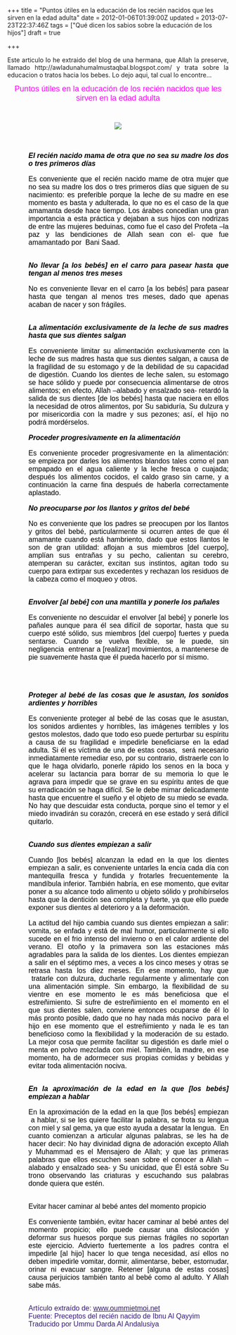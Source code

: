 +++
title = "Puntos útiles en la educación de los recién nacidos que les sirven en la edad adulta"
date = 2012-01-06T01:39:00Z
updated = 2013-07-23T22:37:46Z
tags = ["Qué dicen los sabios sobre la educación de los hijos"]
draft = true

+++

<div dir="ltr" style="text-align: left;" trbidi="on"><div class="MsoNormal" style="margin: 0cm 0cm 10pt; text-align: justify;">Este articulo lo he extraido del blog de una hermana, que Allah la preserve, llamado http://awladunahumalmustaqbal.blogspot.com/ y trata sobre la educacion o tratos hacia los bebes. Lo dejo aqui, tal cual lo encontre...</div><div class="MsoNormal" style="margin: 0cm 0cm 10pt; text-align: center;"><span style="color: magenta; font-family: &quot;Trebuchet MS&quot;,sans-serif; font-size: large;">Puntos útiles en la educación de los recién nacidos que les sirven en la edad adulta</span></div><div class="MsoNormal" style="margin: 0cm 0cm 10pt; text-align: justify;"></div><div class="MsoNormal" style="margin: 0cm 0cm 10pt; text-align: justify;"><br /></div><div class="separator" style="clear: both; text-align: center;"><a href="http://4.bp.blogspot.com/_j-W6C7ZwcVc/TKNmPQRX03I/AAAAAAAAAWM/0fGS5Yd5524/s1600/recien+nacido.bmp" imageanchor="1" style="margin-left: 1em; margin-right: 1em;"><img border="0" src="http://4.bp.blogspot.com/_j-W6C7ZwcVc/TKNmPQRX03I/AAAAAAAAAWM/0fGS5Yd5524/s1600/recien+nacido.bmp" px="true" /></a></div><div class="separator" style="clear: both; text-align: center;"><br /></div><div class="separator" style="clear: both; text-align: center;"><b><i><br /></i></b></div><div class="separator" style="clear: both; color: black; text-align: center;"><b><i><br /></i></b></div><div class="MsoListParagraphCxSpFirst" style="color: black; margin: 0cm 0cm 0pt 36pt; text-align: justify;"><b><i><span style="font-family: &quot;Trebuchet MS&quot;,sans-serif; font-size: medium;">El recién nacido mama de otra que no sea su madre los dos o tres primeros días</span></i></b></div><div class="MsoListParagraphCxSpMiddle" style="color: black; margin: 0cm 0cm 0pt 36pt; text-align: justify;"><br /></div><div class="MsoListParagraphCxSpMiddle" style="color: black; margin: 0cm 0cm 0pt 36pt; text-align: justify;"><span style="font-family: &quot;Trebuchet MS&quot;,sans-serif; font-size: medium;">Es conveniente que el recién nacido mame de otra mujer que no sea su madre los dos o tres primeros días que siguen de su nacimiento: es preferible porque la leche de su madre en ese momento es basta y adulterada, lo que no es el caso de la que amamanta desde hace tiempo. Los árabes concedían una gran importancia a esta práctica y dejaban a sus hijos con nodrizas de entre las mujeres beduinas, como fue el caso del Profeta –la paz y las bendiciones de Allah sean con el- que fue amamantado por &nbsp;Bani Saad.</span></div><div class="MsoListParagraphCxSpMiddle" style="color: black; margin: 0cm 0cm 0pt 36pt; text-align: justify;"><br /></div><div class="MsoListParagraphCxSpMiddle" style="color: black; margin: 0cm 0cm 0pt 36pt; text-align: justify;"><br /></div><div class="MsoListParagraphCxSpMiddle" style="color: black; margin: 0cm 0cm 0pt 36pt; text-align: justify;"><i><b><span style="font-family: &quot;Trebuchet MS&quot;,sans-serif; font-size: medium;">No llevar [a los bebés] en el carro para pasear hasta que tengan al menos tres meses</span></b></i></div><div class="MsoListParagraphCxSpMiddle" style="color: black; margin: 0cm 0cm 0pt 36pt; text-align: justify;"><br /></div><div class="MsoListParagraphCxSpMiddle" style="color: black; margin: 0cm 0cm 0pt 36pt; text-align: justify;"><span style="font-family: &quot;Trebuchet MS&quot;,sans-serif; font-size: medium;">No es conveniente llevar en el carro [a los bebés] para pasear hasta que tengan al menos tres meses, dado que apenas acaban de nacer y son frágiles.</span></div><div class="MsoListParagraphCxSpMiddle" style="color: black; margin: 0cm 0cm 0pt 36pt; text-align: justify;"><br /></div><div class="MsoListParagraphCxSpMiddle" style="color: black; margin: 0cm 0cm 0pt 36pt; text-align: justify;"><b><i><br /></i></b></div><div class="MsoListParagraphCxSpMiddle" style="color: black; margin: 0cm 0cm 0pt 36pt; text-align: justify;"><b><i><span style="font-family: &quot;Trebuchet MS&quot;,sans-serif; font-size: medium;">La alimentación exclusivamente de la leche de sus madres hasta que sus dientes salgan</span></i></b></div><div class="MsoListParagraphCxSpMiddle" style="color: black; margin: 0cm 0cm 0pt 36pt; text-align: justify;"><br /></div><div class="MsoListParagraphCxSpMiddle" style="color: black; margin: 0cm 0cm 0pt 36pt; text-align: justify;"><span style="font-family: &quot;Trebuchet MS&quot;,sans-serif; font-size: medium;">Es conveniente limitar su alimentación exclusivamente con la leche de sus madres hasta que sus dientes salgan, a causa de la fragilidad de su estomago y de la debilidad de su capacidad de digestión. Cuando los dientes de leche salen, su estomago se hace sólido y puede por consecuencia alimentarse de otros alimentos; en efecto, Allah –alabado y ensalzado sea- retardó la salida de sus dientes [de los bebés] hasta que naciera en ellos la necesidad de otros alimentos, por Su sabiduría, Su dulzura y por misericordia con la madre y sus pezones; así, el hijo no podrá mordérselos.</span></div><div class="MsoListParagraphCxSpMiddle" style="color: black; margin: 0cm 0cm 0pt 36pt; text-align: justify;"></div><div class="MsoListParagraphCxSpMiddle" style="color: black; margin: 0cm 0cm 0pt 36pt; text-align: justify;"><b><i><br /></i></b></div><div class="MsoListParagraphCxSpMiddle" style="color: black; margin: 0cm 0cm 0pt 36pt; text-align: justify;"></div><div class="MsoListParagraphCxSpMiddle" style="color: black; margin: 0cm 0cm 0pt 36pt; text-align: justify;"><b><i><span style="font-family: &quot;Trebuchet MS&quot;,sans-serif; font-size: medium;">Proceder progresivamente en la alimentación</span></i></b></div><div class="MsoListParagraphCxSpMiddle" style="color: black; margin: 0cm 0cm 0pt 36pt; text-align: justify;"><br /></div><div class="MsoListParagraphCxSpMiddle" style="color: black; margin: 0cm 0cm 0pt 36pt; text-align: justify;"><span style="font-family: &quot;Trebuchet MS&quot;,sans-serif; font-size: medium;">Es conveniente proceder progresivamente en la alimentación: se empieza por darles los alimentos blandos tales como el pan empapado en el agua caliente y la leche fresca o cuajada; después los alimentos cocidos, el caldo graso sin carne, y a continuación la carne fina después de haberla correctamente aplastado.</span></div><div class="MsoListParagraphCxSpMiddle" style="color: black; margin: 0cm 0cm 0pt 36pt; text-align: justify;"><br /></div><div class="MsoListParagraphCxSpMiddle" style="color: black; margin: 0cm 0cm 0pt 36pt; text-align: justify;"><i></i></div><div class="MsoListParagraphCxSpMiddle" style="color: black; margin: 0cm 0cm 0pt 36pt; text-align: justify;"><i><b></b></i></div><div class="MsoListParagraphCxSpMiddle" style="color: black; margin: 0cm 0cm 0pt 36pt; text-align: justify;"></div><div class="MsoListParagraphCxSpMiddle" style="color: black; margin: 0cm 0cm 0pt 36pt; text-align: justify;"><i><b><span style="font-family: &quot;Trebuchet MS&quot;,sans-serif; font-size: medium;">No preocuparse por los llantos y gritos del bebé</span></b></i></div><div class="MsoListParagraphCxSpMiddle" style="color: black; margin: 0cm 0cm 0pt 36pt; text-align: justify;"><br /></div><div class="MsoListParagraphCxSpMiddle" style="color: black; margin: 0cm 0cm 0pt 36pt; text-align: justify;"><span style="font-family: &quot;Trebuchet MS&quot;,sans-serif; font-size: medium;">No es conveniente que los padres se preocupen por los llantos y gritos del bebé, particularmente si ocurren antes de que él amamante cuando está hambriento, dado que estos llantos le son de gran utilidad: aflojan a sus miembros [del cuerpo], amplían sus entrañas y su pecho, calientan su cerebro, atemperan su carácter, excitan sus instintos, agitan todo su cuerpo para extirpar sus excedentes y rechazan los residuos de la cabeza como el moqueo y otros.</span></div><div class="MsoListParagraphCxSpMiddle" style="color: black; margin: 0cm 0cm 0pt 36pt; text-align: justify;"><br /></div><div class="MsoListParagraphCxSpMiddle" style="color: black; margin: 0cm 0cm 0pt 36pt; text-align: justify;"><i><b><br /></b></i></div><div class="MsoListParagraphCxSpMiddle" style="color: black; margin: 0cm 0cm 0pt 36pt; text-align: justify;"><i><b><span style="font-family: &quot;Trebuchet MS&quot;,sans-serif; font-size: medium;">Envolver [al bebé] con una mantilla y ponerle los pañales</span></b></i></div><div class="MsoListParagraphCxSpMiddle" style="color: black; margin: 0cm 0cm 0pt 36pt; text-align: justify;"><br /></div><div class="MsoListParagraphCxSpMiddle" style="color: black; margin: 0cm 0cm 0pt 36pt; text-align: justify;"><span style="font-family: &quot;Trebuchet MS&quot;,sans-serif; font-size: medium;">Es conveniente no descuidar el envolver [al bebé] y ponerle los pañales aunque para él sea difícil de soportar, hasta que su cuerpo esté sólido, sus miembros [del cuerpo] fuertes y pueda sentarse. Cuando se vuelva flexible, se le puede, sin negligencia&nbsp; entrenar a [realizar] movimientos, a mantenerse de pie suavemente hasta que él pueda hacerlo por sí mismo.</span></div><div class="MsoListParagraphCxSpMiddle" style="color: black; margin: 0cm 0cm 0pt 36pt; text-align: justify;"><br /></div><a href="http://www.blogger.com/blogger.g?blogID=3018216098132726111" name="more" style="color: black;"></a><br /><div class="MsoListParagraphCxSpMiddle" style="color: black; margin: 0cm 0cm 0pt 36pt; text-align: justify;"><br /></div><span style="background-color: white; color: black; font-family: Trebuchet MS; font-size: medium;"></span><b><i></i></b> <br /><div class="MsoListParagraphCxSpMiddle" style="color: black; margin: 0cm 0cm 0pt 36pt; text-align: justify;"><b><i><span style="font-family: &quot;Trebuchet MS&quot;,sans-serif; font-size: medium;">Proteger al bebé de las cosas que le asustan, los sonidos ardientes y horribles</span></i></b></div><div class="MsoListParagraphCxSpMiddle" style="color: black; margin: 0cm 0cm 0pt 36pt; text-align: justify;"><br /></div><div class="MsoListParagraphCxSpMiddle" style="color: black; margin: 0cm 0cm 0pt 36pt; text-align: justify;"><span style="font-family: &quot;Trebuchet MS&quot;,sans-serif; font-size: medium;">Es conveniente proteger al bebé de las cosas que le asustan, los sonidos ardientes y horribles, las imágenes terribles y los gestos molestos, dado que todo eso puede perturbar su espíritu a causa de su fragilidad e impedirle beneficiarse en la edad adulta. Si él es víctima de una de estas cosas, &nbsp;será necesario inmediatamente remediar eso, por su contrario, distraerle con lo que le haga olvidarlo, ponerle rápido los senos en la boca y acelerar su lactancia para borrar de su memoria lo que le agrava para impedir que se grave en su espíritu antes de que su erradicación se haga difícil. Se le debe mimar delicadamente hasta que encuentre el sueño y el objeto de su miedo se evada. No hay que descuidar esta conducta, porque sino el temor y el miedo invadirán su corazón, crecerá en ese estado y será difícil quitarlo.</span></div><div class="MsoListParagraphCxSpMiddle" style="color: black; margin: 0cm 0cm 0pt 36pt; text-align: justify;"><br /></div><div class="MsoListParagraphCxSpMiddle" style="color: black; margin: 0cm 0cm 0pt 36pt; text-align: justify;"><b><i><br /></i></b></div><div class="MsoListParagraphCxSpMiddle" style="color: black; margin: 0cm 0cm 0pt 36pt; text-align: justify;"><b><i><span style="font-family: &quot;Trebuchet MS&quot;,sans-serif; font-size: medium;">Cuando sus dientes empiezan a salir</span></i></b></div><div class="MsoListParagraphCxSpMiddle" style="color: black; margin: 0cm 0cm 0pt 36pt; text-align: justify;"><br /></div><div class="MsoListParagraphCxSpMiddle" style="color: black; margin: 0cm 0cm 0pt 36pt; text-align: justify;"><span style="font-family: &quot;Trebuchet MS&quot;,sans-serif; font-size: medium;">Cuando [los bebés] alcanzan la edad en la que los dientes empiezan a salir, es conveniente untarles la encía cada día con mantequilla fresca y fundida y frotarles frecuentemente la mandíbula inferior. También habría, en ese momento, que evitar poner a su alcance todo alimento u objeto sólido y prohibírselos hasta que la dentición sea completa y fuerte, ya que ello puede exponer sus dientes al deterioro y a la deformación.</span></div><div class="MsoListParagraphCxSpMiddle" style="color: black; margin: 0cm 0cm 0pt 36pt; text-align: justify;"><br /></div><div class="MsoListParagraphCxSpMiddle" style="color: black; margin: 0cm 0cm 0pt 36pt; text-align: justify;"><span style="font-family: &quot;Trebuchet MS&quot;,sans-serif; font-size: medium;">La actitud del hijo cambia cuando sus dientes empiezan a salir: vomita, se enfada y está de mal humor, particularmente si ello sucede en el frio intenso del invierno o en el calor ardiente del verano. El otoño y la primavera son las estaciones más agradables para la salida de los dientes. Los dientes empiezan a salir en el séptimo mes, a veces a los cinco meses y otras se retrasa hasta los diez meses. En ese momento, hay que &nbsp;tratarle con dulzura, ducharle regularmente y alimentarle con una alimentación simple. Sin embargo, la flexibilidad de su vientre en ese momento le es más beneficiosa que el estreñimiento. Si sufre de estreñimiento en el momento en el que sus dientes salen, conviene entonces ocuparse de él lo más pronto posible, dado que no hay nada más nocivo&nbsp; para el hijo en ese momento que el estreñimiento y nada le es tan beneficioso como la flexibilidad y la moderación de su estado. La mejor cosa que permite facilitar su digestión es darle miel o menta en polvo mezclada con miel. También, la madre, en ese momento, ha de adormecer sus propias comidas y bebidas y evitar toda alimentación nociva.</span></div><div class="MsoListParagraphCxSpMiddle" style="color: black; margin: 0cm 0cm 0pt 36pt; text-align: justify;"><br /></div><div class="MsoListParagraphCxSpMiddle" style="color: black; margin: 0cm 0cm 0pt 36pt; text-align: justify;"><br /></div><div class="MsoListParagraphCxSpMiddle" style="color: black; margin: 0cm 0cm 0pt 36pt; text-align: justify;"><i><b><span style="font-family: &quot;Trebuchet MS&quot;,sans-serif; font-size: medium;">En la aproximación de la edad en la que [los bebés] empiezan a hablar </span></b></i></div><div class="MsoListParagraphCxSpMiddle" style="color: black; margin: 0cm 0cm 0pt 36pt; text-align: justify;"><br /></div><div class="MsoListParagraphCxSpMiddle" style="color: black; margin: 0cm 0cm 0pt 36pt; text-align: justify;"><span style="font-family: &quot;Trebuchet MS&quot;,sans-serif; font-size: medium;">En la aproximación de la edad en la que [los bebés] empiezan &nbsp;a hablar, si se les quiere facilitar la palabra, se frota su lengua con miel y sal gema, ya que esto ayuda a desatar la lengua. &nbsp;En cuanto comienzan a articular algunas palabras, se les ha de hacer decir: No hay divinidad digna de adoración excepto Allah y Muhammad es el Mensajero de Allah; y que las primeras palabras que ellos escuchen sean sobre el conocer a Allah –alabado y ensalzado sea- y Su unicidad, que Él está sobre Su trono observando las criaturas y escuchando sus palabras donde quiera que estén.</span></div><div class="MsoListParagraphCxSpMiddle" style="color: black; margin: 0cm 0cm 0pt 36pt; text-align: justify;"><br /></div><div class="MsoListParagraphCxSpMiddle" style="color: black; margin: 0cm 0cm 0pt 36pt; text-align: justify;"><br /></div><div class="MsoListParagraphCxSpMiddle" style="color: black; margin: 0cm 0cm 0pt 36pt; text-align: justify;"><span style="font-family: &quot;Trebuchet MS&quot;,sans-serif; font-size: medium;">Evitar hacer caminar al bebé antes del momento propicio</span></div><div class="MsoListParagraphCxSpMiddle" style="color: black; margin: 0cm 0cm 0pt 36pt; text-align: justify;"><br /></div><div class="MsoListParagraphCxSpMiddle" style="color: black; margin: 0cm 0cm 0pt 36pt; text-align: justify;"><span style="font-family: &quot;Trebuchet MS&quot;,sans-serif; font-size: medium;">Es conveniente también, evitar hacer caminar al bebé antes del momento propicio; ello puede causar una dislocación y deformar sus huesos porque sus piernas frágiles no soportan este ejercicio. Advierto fuertemente a los padres contra el impedirle [al hijo] hacer lo que tenga necesidad, así ellos no deben impedirle vomitar, dormir, alimentarse, beber, estornudar, orinar ni evacuar sangre. Retener [alguna de estas cosas] causa perjuicios también tanto al bebé como al adulto. Y Allah sabe más.</span></div><div class="MsoListParagraphCxSpMiddle" style="margin: 0cm 0cm 0pt 36pt; text-align: justify;"><br /></div><div class="MsoListParagraphCxSpMiddle" style="margin: 0cm 0cm 0pt 36pt; text-align: justify;"><br /></div><div class="MsoListParagraphCxSpMiddle" style="margin: 0cm 0cm 0pt 36pt; text-align: justify;"><span style="color: #351c75; font-family: &quot;Trebuchet MS&quot;,sans-serif; font-size: medium;">Artículo extraído de: </span><a href="http://www.oummietmoi.net/"><span style="color: #351c75; font-family: &quot;Trebuchet MS&quot;,sans-serif; font-size: medium;">www.oummietmoi.net</span></a></div><div class="MsoListParagraphCxSpMiddle" style="margin: 0cm 0cm 0pt 36pt; text-align: justify;"><span style="color: #351c75; font-family: &quot;Trebuchet MS&quot;,sans-serif; font-size: medium;">Fuente: Preceptos del recién nacido de Ibnu Al Qayyim</span></div><div class="MsoListParagraphCxSpLast" style="margin: 0cm 0cm 10pt 36pt; text-align: justify;"><span style="font-family: &quot;Trebuchet MS&quot;,sans-serif; font-size: medium;"><span style="color: #351c75;">Traducido por Ummu Darda Al Andalusiya</span> </span></div></div>
